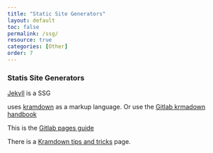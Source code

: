 ```yaml
---
title: "Static Site Generators"
layout: default
toc: false
permalink: /ssg/
resource: true
categories: [Other]
order: 7
---
```


### Statis Site Generators
[Jekyll](https://jekyllrb.com/) is a SSG

uses [kramdown](https://kramdown.gettalong.org/quickref.html) as a markup language. 
Or use the [Gitlab krmadown handbook](https://about.gitlab.com/handbook/markdown-guide/)

This is the [Gitlab pages guide](https://docs.gitlab.com/ee/user/project/pages/)

There is a [Kramdown tips and tricks](https://about.gitlab.com/blog/2016/07/19/markdown-kramdown-tips-and-tricks/) page.
